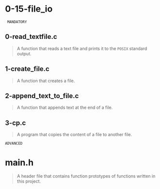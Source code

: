 # 0-15-file_io

``` MANDATORY```

## 0-read_textfile.c
> A function that reads a text file and prints it to the ``` POSIX ``` standard output.

## 1-create_file.c
> A function that creates a file.

## 2-append_text_to_file.c
> A function that appends text at the end of a file.

## 3-cp.c
> A program that copies the content of a file to another file.

```ADVANCED```

# main.h
> A header file that contains function prototypes of functions written in this project.

